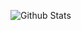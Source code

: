 
![Github Stats](https://github-readme-stats.vercel.app/api?username=Master-Mind-007&show_icons=true&title_color=D4ADFC&icon_color=5C469C&text_color=D4ADFC&bg_color=0C134F)
